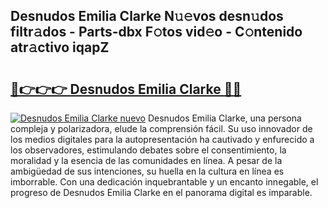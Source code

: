 ## Desnudos Emilia Clarke N𝚞𝚎vos desn𝚞dos filtr𝚊dos - Parts-dbx F𝚘tos vid𝚎o - C𝚘ntenido atr𝚊ctivo iqapZ

# <h2><a href="http://mb5ld8h.tromn.icu/?c=Desnudos+Emilia+Clarke">🔗👉👉👉 Desnudos Emilia Clarke 🔗🔗</a></h2>

[![Desnudos Emilia Clarke nuevo](https://i.imgur.com/pEAQMta.gif)](http://mb5ld8h.tromn.icu/?c=Desnudos+Emilia+Clarke)
Desnudos Emilia Clarke, una persona compleja y polarizadora, elude la comprensión fácil. Su uso innovador de los medios digitales para la autopresentación ha cautivado y enfurecido a los observadores, estimulando debates sobre el consentimiento, la moralidad y la esencia de las comunidades en línea. A pesar de la ambigüedad de sus intenciones, su huella en la cultura en línea es imborrable. Con una dedicación inquebrantable y un encanto innegable, el progreso de Desnudos Emilia Clarke en el panorama digital es imparable.
